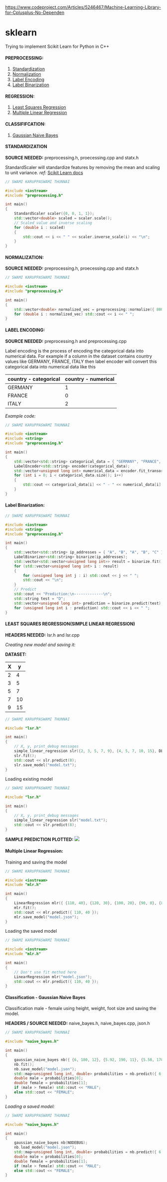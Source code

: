 https://www.codeproject.com/Articles/5246467/Machine-Learning-Library-for-Cplusplus-No-Dependen

# sklearn
Trying to implement Scikit Learn for Python in C++

#### PREPROCESSING:
1. [Standardization](https://github.com/VISWESWARAN1998/sklearn#standardization)
2. [Normalization](https://github.com/VISWESWARAN1998/sklearn#normalization)
3. [Label Encoding](https://github.com/VISWESWARAN1998/sklearn#label-encoding)
4. [Label Binarization](https://github.com/VISWESWARAN1998/sklearn#label-binarization)


#### REGRESSION:
1. [Least Squares Regression](https://github.com/VISWESWARAN1998/sklearn#least-squares-regressionsimple-linear-regression)
2. [Multiple Linear Regression](https://github.com/VISWESWARAN1998/sklearn#multiple-linear-regression)

#### CLASSIFIFCATION:
1. [Gaussian Naive Bayes](https://github.com/VISWESWARAN1998/sklearn#classification---gaussian-naive-bayes)


#### STANDARDIZATION

**SOURCE NEEDED:** preprocessing.h, proecessing.cpp and statx.h <br/>

StandardScaler will standardize features by removing the mean and scaling to unit variance. _ref:_ [Scikit Learn docs](https://scikit-learn.org/stable/modules/generated/sklearn.preprocessing.StandardScaler.html)

```c++
// SWAMI KARUPPASWAMI THUNNAI

#include <iostream>
#include "preprocessing.h"

int main()
{
	StandardScaler scaler({0, 0, 1, 1});
	std::vector<double> scaled = scaler.scale();
	// Scaled value and inverse scaling
	for (double i : scaled)
	{
		std::cout << i << " " << scaler.inverse_scale(i) << "\n";
	}
}
```

#### NORMALIZATION:

**SOURCE NEEDED:** preprocessing.h, proecessing.cpp and statx.h

```c++
// SWAMI KARUPPASWAMI THUNNAI

#include <iostream>
#include "preprocessing.h"

int main()
{
	std::vector<double> normalized_vec = preprocessing::normalize({ 800, 10, 12, 78, 56, 49, 7, 1200, 1500 });
	for (double i : normalized_vec) std::cout << i << " ";
}
```

#### LABEL ENCODING:

**SOURCE NEEDED:** preprocessing.h and preprocessing.cpp

Label encoding is the process of encoding the categorical data into numerical data. For example if a column in the dataset contains country values like GERMANY, FRANCE, ITALY then label encoder will convert this categorical data into numerical data like this

country - categorical |country - numerical
-------------------|-------------------
GERMANY | 1
FRANCE | 0
ITALY | 2

_Example code:_

```c++
// SWAMI KARUPPASWAMI THUNNAI

#include <iostream>
#include <string>
#include "preprocessing.h"

int main()
{
	std::vector<std::string> categorical_data = { "GERMANY", "FRANCE", "ITALY" };
	LabelEncoder<std::string> encoder(categorical_data);
	std::vector<unsigned long int> numerical_data = encoder.fit_transorm();
	for (int i = 0; i < categorical_data.size(); i++)
	{
		std::cout << categorical_data[i] << " - " << numerical_data[i] << "\n";
	}
}
```

#### Label Binarization:

```c++
// SWAMI KARUPPASWAMI THUNNAI

#include <iostream>
#include <string>
#include "preprocessing.h"

int main()
{
    std::vector<std::string> ip_addresses = { "A", "B", "A", "B", "C" };
    LabelBinarizer<std::string> binarize(ip_addresses);
    std::vector<std::vector<unsigned long int>> result = binarize.fit();
    for (std::vector<unsigned long int> i : result)
    {
        for (unsigned long int j : i) std::cout << j << " ";
        std::cout << "\n";
    }
    // Predict
    std::cout << "Prediction:\n-------------\n";
    std::string test = "D";
    std::vector<unsigned long int> prediction = binarize.predict(test);
    for (unsigned long int i : prediction) std::cout << i << " ";
}
```


#### LEAST SQUARES REGRESSION(SIMPLE LINEAR REGRESSION)

**HEADERS NEEDED:** lsr.h and lsr.cpp

_Creating new model and saving it:_<br/>

**DATASET:**

X|y
-|--
2|4
3|5
5|7
7|10
9|15

```c++
// SWAMI KARUPPASWAMI THUNNAI

#include "lsr.h"

int main()
{
	// X, y, print_debug messages
	simple_linear_regression slr({2, 3, 5, 7, 9}, {4, 5, 7, 10, 15}, DEBUG);
	slr.fit();
	std::cout << slr.predict(8);
	slr.save_model("model.txt");
}
```


Loading existing model

```c++
// SWAMI KARUPPASWAMI THUNNAI

#include "lsr.h"

int main()
{
	// X, y, print_debug messages
	simple_linear_regression slr("model.txt");
	std::cout << slr.predict(8);
}

```

**SAMPLE PREDICTION PLOTTED:**
![](static/slr.png)


#### Multiple Linear Regression:

Training and saving the model

```c++
// SWAMI KARUPPASWAMI THUNNAI

#include <iostream>
#include "mlr.h"

int main()
{
	LinearRegression mlr({ {110, 40}, {120, 30}, {100, 20}, {90, 0}, {80, 10} }, {100, 90, 80, 70, 60}, NODEBUG);
	mlr.fit();
	std::cout << mlr.predict({ 110, 40 });
	mlr.save_model("model.json");
}
```

Loading the saved model

```c++
// SWAMI KARUPPASWAMI THUNNAI

#include <iostream>
#include "mlr.h"

int main()
{
	// Don't use fit method here
	LinearRegression mlr("model.json");
	std::cout << mlr.predict({ 110, 40 });
}
```


#### Classification - Gaussian Naive Bayes

Classification male - female using height, weight, foot size and saving the model.

**HEADERS / SOURCE NEEDED:** naive_bayes.h, naive_bayes.cpp, json.h

```c++
// SWAMI KARUPPASWAMI THUNNAI

#include "naive_bayes.h"

int main()
{
	gaussian_naive_bayes nb({ {6, 180, 12}, {5.92, 190, 11}, {5.58, 170, 12}, {5.92, 165, 10}, {5, 100, 6}, {5.5, 150, 8}, {5.42, 130, 7}, {5.75, 150, 9} }, { 0, 0, 0, 0, 1, 1, 1, 1 }, DEBUG);
	nb.fit();
	nb.save_model("model.json");
	std::map<unsigned long int, double> probabilities = nb.predict({ 6, 130, 8 });
	double male = probabilities[0];
	double female = probabilities[1];
	if (male > female) std::cout << "MALE";
	else std::cout << "FEMALE";
}
```

_Loading a saved model:_

```c++
// SWAMI KARUPPASWAMI THUNNAI

#include "naive_bayes.h"

int main()
{
	gaussian_naive_bayes nb(NODEBUG);
	nb.load_model("model.json");
	std::map<unsigned long int, double> probabilities = nb.predict({ 6, 130, 8 });
	double male = probabilities[0];
	double female = probabilities[1];
	if (male > female) std::cout << "MALE";
	else std::cout << "FEMALE";
}
```
